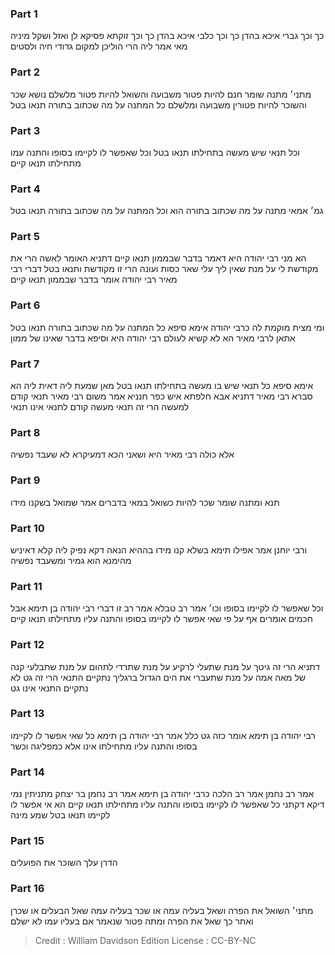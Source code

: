 
### Part 1
כך וכך גברי איכא בהדן כך וכך כלבי איכא בהדן כך וכך זוקתא פסיקא לן ואזל ושקל מיניה מאי אמר ליה הרי הוליכן למקום גדודי חיה ולסטים

### Part 2
מתני׳ מתנה שומר חנם להיות פטור משבועה והשואל להיות פטור מלשלם נושא שכר והשוכר להיות פטורין משבועה ומלשלם כל המתנה על מה שכתוב בתורה תנאו בטל

### Part 3
וכל תנאי שיש מעשה בתחילתו תנאו בטל וכל שאפשר לו לקיימו בסופו והתנה עמו מתחילתו תנאו קיים

### Part 4
גמ׳ אמאי מתנה על מה שכתוב בתורה הוא וכל המתנה על מה שכתוב בתורה תנאו בטל

### Part 5
הא מני רבי יהודה היא דאמר בדבר שבממון תנאו קיים דתניא האומר לאשה הרי את מקודשת לי על מנת שאין ליך עלי שאר כסות ועונה הרי זו מקודשת ותנאו בטל דברי רבי מאיר רבי יהודה אומר בדבר שבממון תנאו קיים

### Part 6
ומי מצית מוקמת לה כרבי יהודה אימא סיפא כל המתנה על מה שכתוב בתורה תנאו בטל אתאן לרבי מאיר הא לא קשיא לעולם רבי יהודה היא וסיפא בדבר שאינו של ממון

### Part 7
אימא סיפא כל תנאי שיש בו מעשה בתחילתו תנאו בטל מאן שמעת ליה דאית ליה הא סברא רבי מאיר דתניא אבא חלפתא איש כפר חנניא אמר משום רבי מאיר תנאי קודם למעשה הרי זה תנאי מעשה קודם לתנאי אינו תנאי

### Part 8
אלא כולה רבי מאיר היא ושאני הכא דמעיקרא לא שעבד נפשיה

### Part 9
תנא ומתנה שומר שכר להיות כשואל במאי בדברים אמר שמואל בשקנו מידו

### Part 10
ורבי יוחנן אמר אפילו תימא בשלא קנו מידו בההיא הנאה דקא נפיק ליה קלא דאיניש מהימנא הוא גמיר ומשעבד נפשיה

### Part 11
וכל שאפשר לו לקיימו בסופו וכו׳ אמר רב טבלא אמר רב זו דברי רבי יהודה בן תימא אבל חכמים אומרים אף על פי שאי אפשר לו לקיימו בסופו והתנה עליו מתחילתו תנאו קיים

### Part 12
דתניא הרי זה גיטך על מנת שתעלי לרקיע על מנת שתרדי לתהום על מנת שתבלעי קנה של מאה אמה על מנת שתעברי את הים הגדול ברגליך נתקיים התנאי הרי זה גט לא נתקיים התנאי אינו גט

### Part 13
רבי יהודה בן תימא אומר כזה גט כלל אמר רבי יהודה בן תימא כל שאי אפשר לו לקיימו בסופו והתנה עליו מתחילתו אינו אלא כמפליגה וכשר

### Part 14
אמר רב נחמן אמר רב הלכה כרבי יהודה בן תימא אמר רב נחמן בר יצחק מתניתין נמי דיקא דקתני כל שאפשר לו לקיימו בסופו והתנה עליו מתחילתו תנאו קיים הא אי אפשר לו לקיימו תנאו בטל שמע מינה

### Part 15
הדרן עלך השוכר את הפועלים

### Part 16
מתני׳ השואל את הפרה ושאל בעליה עמה או שכר בעליה עמה שאל הבעלים או שכרן ואחר כך שאל את הפרה ומתה פטור שנאמר אם בעליו עמו לא ישלם

>Credit : William Davidson Edition
>License : CC-BY-NC